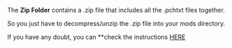 The **Zip Folder** contains a .zip file that includes all the .pchtxt files together.

So you just have to decompress/unzip the .zip file into your mods directory.

If you have any doubt, you can **check the instructions [HERE](https://github.com/StevensND/switch-port-mods/tree/main/The%20Legend%20of%20Heroes%20Trails%20Through%20Daybreak) 